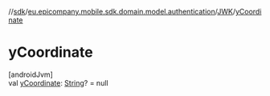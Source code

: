 //[sdk](../../../index.md)/[eu.epicompany.mobile.sdk.domain.model.authentication](../index.md)/[JWK](index.md)/[yCoordinate](y-coordinate.md)

# yCoordinate

[androidJvm]\
val [yCoordinate](y-coordinate.md): [String](https://kotlinlang.org/api/latest/jvm/stdlib/kotlin/-string/index.html)? = null
